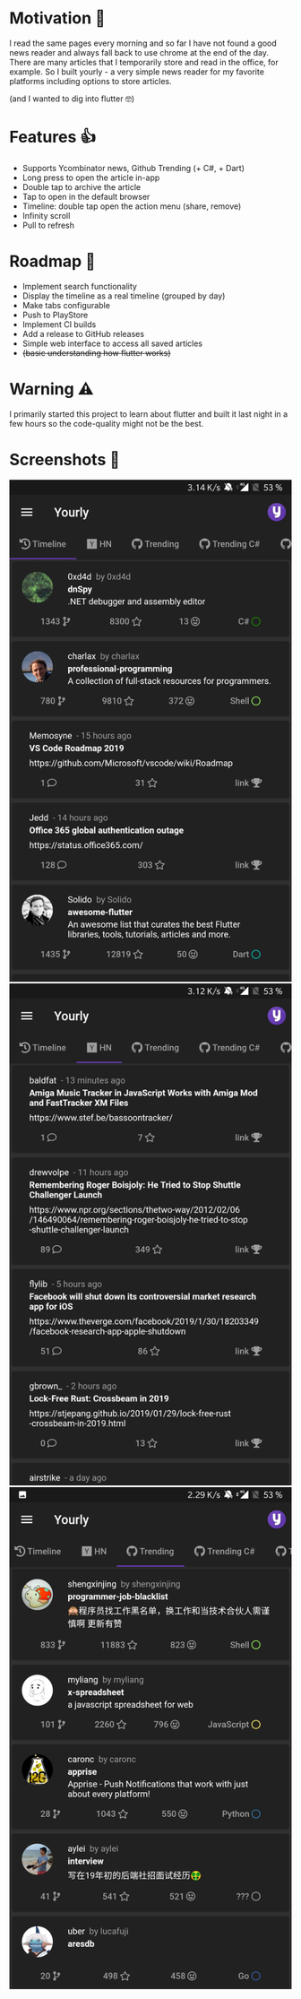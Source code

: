 # Motivation 🤔
I read the same pages every morning and so far I have not found a good news reader and always fall back to use chrome at the end of the day. There are many articles that I temporarily store and read in the office, for example. So I built yourly - a very simple news reader for my favorite platforms including options to store articles.

(and I wanted to dig into flutter 🤓)

# Features 👍
- Supports Ycombinator news, Github Trending (+ C#, + Dart)
- Long press to open the article in-app
- Double tap to archive the article
- Tap to open in the default browser
- Timeline: double tap open the action menu (share, remove)
- Infinity scroll
- Pull to refresh

# Roadmap 🚧
- Implement search functionality
- Display the timeline as a real timeline (grouped by day)
- Make tabs configurable
- Push to PlayStore
- Implement CI builds
- Add a release to GitHub releases
- Simple web interface to access all saved articles
- ~~(basic understanding how flutter works)~~

# Warning ⚠️
I primarily started this project to learn about flutter and built it last night in a few hours so the code-quality might not be the best.

# Screenshots 📱
![screenshot](/screenshots/01.jpg?raw=true "Timeline")
![screenshot](/screenshots/02.jpg?raw=true "Hackernews")
![screenshot](/screenshots/03.jpg?raw=true "GitHub")
